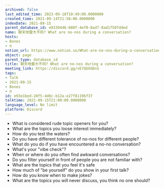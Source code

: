 ```yaml
---
archived: false
last_edited_time: 2023-09-18T10:49:00.0000000
created_time: 2021-09-14T21:58:00.0000000
indexDate: 2021-09-15
parent_database_id: e9339446-880f-4ef0-8ad7-8ad1f507dded
name: 聊天地雷大不同? What are no-nos during a conversation?
hosts:
- Bones
- π
notion_url: https://www.notion.so/What-are-no-nos-during-a-conversation-e93e1bed20f54d8cb12ae27f8119bf37
object: page
parent_type: database_id
title: 聊天地雷大不同? What are no-nos during a conversation?
meeting_link: https://discord.gg/vE7QUXGDnS
tags:
- Talk
- 2021-09-15
- Bones
- π
id: e93e1bed-20f5-4d8c-b12a-e27f8119bf37
talktime: 2021-09-15T21:00:00.0000000
language_level: No limit
platform: Discord
---
```



   - What is considered rude topic openers for you?
   - What are the topics you loose interest immediately?
   - How do you test the waters?
   - Do you have different tolerance of no-nos for different people?
   - What do you do if you have encountered a no-no conversation? 
   - What's your "vibe check"?
   - When or where do you often find awkward conversations?
   - Do you filter yourself in front of people you are not familiar with?
   - What are the topics that you feel it's safe
   - How much of "be yourself" do you show in your first talk?
   - How do you know when to make jokes?
   - What are the topics you will never discuss, you think no one should?









